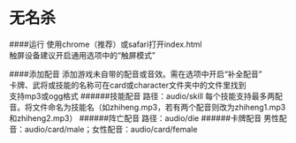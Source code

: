 # 无名杀

####运行
使用chrome（推荐）或safari打开index.html<br>
触屏设备建议开启通用选项中的“触屏模式”

####添加配音
添加游戏未自带的配音或音效。需在选项中开启“补全配音”<br>
卡牌、武将或技能的名称可在card或character文件夹中的文件里找到<br>
支持mp3或ogg格式
######技能配音
路径：audio/skill
每个技能支持最多两配音。将文件命名为技能名（如zhiheng.mp3，若有两个配音则改为zhiheng1.mp3和zhiheng2.mp3）
######阵亡配音
路径：audio/die
######卡牌配音
男性配音：audio/card/male；女性配音：audio/card/female
